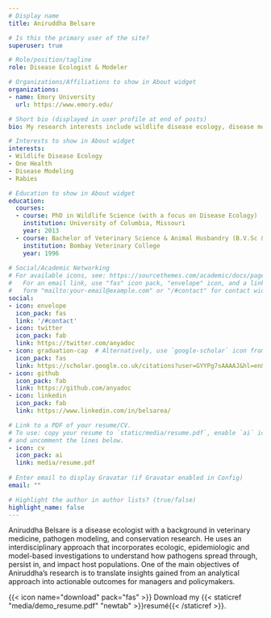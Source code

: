 ```yaml
---
# Display name
title: Aniruddha Belsare

# Is this the primary user of the site?
superuser: true

# Role/position/tagline
role: Disease Ecologist & Modeler

# Organizations/Affiliations to show in About widget
organizations:
- name: Emory University
  url: https://www.emory.edu/

# Short bio (displayed in user profile at end of posts)
bio: My research interests include wildlife disease ecology, disease modeling and wildlife medicine.

# Interests to show in About widget
interests:
- Wildlife Disease Ecology
- One Health
- Disease Modeling
- Rabies

# Education to show in About widget
education:
  courses:
  - course: PhD in Wildlife Science (with a focus on Disease Ecology)
    institution: University of Columbia, Missouri
    year: 2013
  - course: Bachelor of Veterinary Science & Animal Husbandry (B.V.Sc & A.H.)
    institution: Bombay Veterinary College
    year: 1996
  
# Social/Academic Networking
# For available icons, see: https://sourcethemes.com/academic/docs/page-builder/#icons
#   For an email link, use "fas" icon pack, "envelope" icon, and a link in the
#   form "mailto:your-email@example.com" or "/#contact" for contact widget.
social:
- icon: envelope
  icon_pack: fas
  link: '/#contact'
- icon: twitter
  icon_pack: fab
  link: https://twitter.com/anyadoc
- icon: graduation-cap  # Alternatively, use `google-scholar` icon from `ai` icon pack
  icon_pack: fas
  link: https://scholar.google.co.uk/citations?user=GYYPg7sAAAAJ&hl=en&inst=15365353816232672843
- icon: github
  icon_pack: fab
  link: https://github.com/anyadoc
- icon: linkedin
  icon_pack: fab
  link: https://www.linkedin.com/in/belsarea/

# Link to a PDF of your resume/CV.
# To use: copy your resume to `static/media/resume.pdf`, enable `ai` icons in `params.toml`, 
# and uncomment the lines below.
- icon: cv
  icon_pack: ai
  link: media/resume.pdf
 
# Enter email to display Gravatar (if Gravatar enabled in Config)
email: ""

# Highlight the author in author lists? (true/false)
highlight_name: false
---
```


Aniruddha Belsare is a disease ecologist with a background in veterinary medicine, pathogen modeling, and conservation research. He uses an interdisciplinary approach that incorporates ecologic, epidemiologic and model-based investigations to understand how pathogens spread through, persist in, and impact host populations. One of the main objectives of Aniruddha’s research is to translate insights gained from an analytical approach into actionable outcomes for managers and policymakers.

{{< icon name="download" pack="fas" >}} Download my {{< staticref "media/demo_resume.pdf" "newtab" >}}resumé{{< /staticref >}}.
